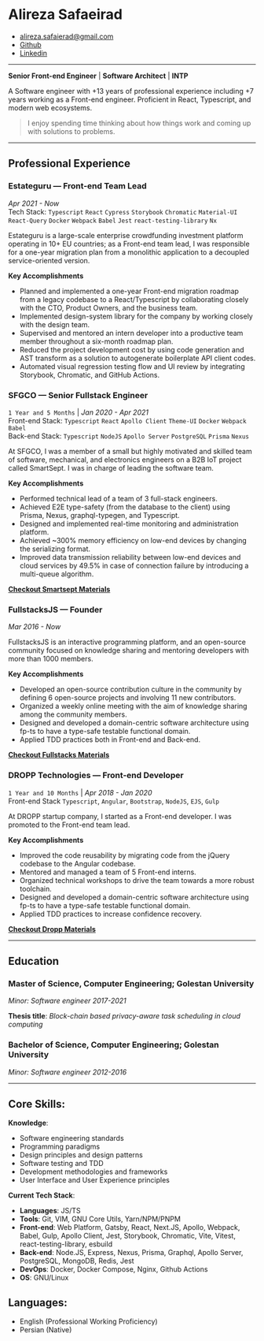 
<!-- omit in toc -->
# Alireza Safaeirad
* alireza.safaierad@gmail.com
* [Github](https://github.com/ASafaeirad)
* [Linkedin](https://www.linkedin.com/in/ASafaeirad)

---

**Senior Front-end Engineer** | **Software Architect** | **INTP**

A Software engineer with +13 years of professional experience including +7 years working as a Front-end engineer. Proficient  in React, Typescript, and modern web ecosystems.


> I enjoy spending time thinking about how things work and coming up with solutions to problems.

---

## Professional Experience

### Estateguru — Front-end Team Lead
_Apr 2021 - Now_\
Tech Stack: `Typescript` `React` `Cypress` `Storybook` `Chromatic` `Material-UI` `React-Query` `Docker` `Webpack` `Babel` `Jest` `react-testing-library` `Nx`

Estateguru is a large-scale enterprise crowdfunding investment platform operating in 10+ EU countries; as a Front-end team lead, I was responsible for a one-year migration plan from a monolithic application to a decoupled service-oriented version.

**Key Accomplishments**

-   Planned and implemented a one-year Front-end migration roadmap from a legacy codebase to a React/Typescript by collaborating closely with the CTO, Product Owners, and the business team.
-   Implemented design-system library for the company by working closely with the design team.
-   Supervised and mentored an intern developer into a productive team member throughout a six-month roadmap plan.
-   Reduced the project development cost by using code generation and AST transform as a solution to autogenerate boilerplate API client codes.
-   Automated visual regression testing flow and UI review by integrating Storybook, Chromatic, and GitHub Actions.

### SFGCO — Senior Fullstack Engineer
`1 Year and 5 Months` | _Jan 2020 - Apr 2021_\
Front-end Stack: `Typescript` `React` `Apollo Client` `Theme-UI` `Docker` `Webpack` `Babel` \
Back-end Stack: `Typescript` `NodeJS` `Apollo Server` `PostgreSQL` `Prisma` `Nexus`

At SFGCO, I was a member of a small but highly motivated and skilled team of software, mechanical, and electronics engineers on a B2B IoT project called SmartSept. I was in charge of leading the software team.

**Key Accomplishments**

-   Performed technical lead of a team of 3 full-stack engineers.
-   Achieved E2E type-safety (from the database to the client) using Prisma, Nexus, graphql-typegen, and Typescript.
-   Designed and implemented real-time monitoring and administration platform.
-   Achieved ~300% memory efficiency on low-end devices by changing the serializing format.
-   Improved data transmission reliability between low-end devices and cloud services by 49.5% in case of connection failure by introducing a multi-queue algorithm.

**[Checkout Smartsept Materials](./projects/smartsept.md)**

### FullstacksJS — Founder
_Mar 2016 - Now_

FullstacksJS is an interactive programming platform, and an open-source community focused on knowledge sharing and mentoring developers with more than 1000 members.

**Key Accomplishments**

* Developed an open-source contribution culture in the community by defining 6 open-source projects and involving 11 new contributors.
* Organized a weekly online meeting with the aim of knowledge sharing among the community members.
* Designed and developed a domain-centric software architecture using fp-ts to have a type-safe testable functional domain.
* Applied TDD practices both in Front-end and Back-end.

**[Checkout Fullstacks Materials](./projects/fullstacks-app.md)**

### DROPP Technologies — Front-end Developer
`1 Year and 10 Months` | _Apr 2018 - Jan 2020_ \
Front-end Stack `Typescript`, `Angular`, `Bootstrap`, `NodeJS`, `EJS`, `Gulp`

At DROPP startup company, I started as a Front-end developer. I was promoted to the Front-end team lead.

**Key Accomplishments**

-   Improved the code reusability by migrating code from the jQuery codebase to the Angular codebase.
-   Mentored and managed a team of 5 Front-end interns.
-   Organized technical workshops to drive the team towards a more robust toolchain.
-   Designed and developed a domain-centric software architecture using fp-ts to have a type-safe testable functional domain.
-   Applied TDD practices to increase confidence recovery.

**[Checkout Dropp Materials](./projects/dropp.md)**

---

## Education

### Master of Science, Computer Engineering; Golestan University
*Minor: Software engineer 2017-2021*

**Thesis title**: *Block-chain based privacy-aware task scheduling in cloud computing*

### Bachelor of Science, Computer Engineering; Golestan University
*Minor: Software engineer 2012-2016*

---

## Core Skills:

**Knowledge**:
* Software engineering standards
* Programming paradigms
* Design principles and design patterns
* Software testing and TDD
* Development methodologies and frameworks
* User Interface and User Experience principles

**Current Tech Stack**:
* **Languages**: JS/TS
* **Tools**: Git, VIM, GNU Core Utils, Yarn/NPM/PNPM
* **Front-end**: Web Platform, Gatsby, React, Next.JS, Apollo, Webpack, Babel, Gulp, Apollo Client, Jest, Storybook, Chromatic, Vite, Vitest, react-testing-library, esbuild
* **Back-end**: Node.JS, Express, Nexus, Prisma, Graphql, Apollo Server, PostgreSQL, MongoDB, Redis, Jest
* **DevOps**: Docker, Docker Compose, Nginx, Github Actions
* **OS**: GNU/Linux

## Languages:
* English (Professional Working Proficiency)
* Persian (Native)

[typescript]: [https://typescriptlang.org]
[react]: [https://reactjs.org]
[orval]: [https://orval.dev/]
[openapi]: [https://reactjs.org]
[storybook]: [https://storybook.js.org/]
[chromatic]: [https://www.chromatic.com/]
